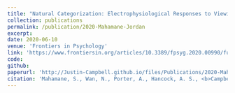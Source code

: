 ```yaml
---
title: "Natural Categorization: Electrophysiological Responses to Viewing Natural Versus Built Environments"
collection: publications
permalink: /publication/2020-Mahamane-Jordan
excerpt:
date: 2020-06-10
venue: 'Frontiers in Psychology'
link: 'https://www.frontiersin.org/articles/10.3389/fpsyg.2020.00990/full'
code:
github:
paperurl: 'http://Justin-Campbell.github.io/files/Publications/2020-Mahamane-Jordan.pdf'
citation: 'Mahamane, S., Wan, N., Porter, A., Hancock, A. S., <b>Campbell, J.</b>, Lyon, T. E., Jordan, K. E. Natural Categorization: Electrophysiological Responses to Viewing Natural Versus Built Environments. Front Psychol 11, 990 (2020).'
---
```

